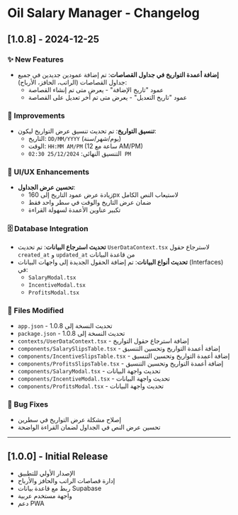 # Oil Salary Manager - Changelog

## [1.0.8] - 2024-12-25

### ✨ New Features
- **إضافة أعمدة التواريخ في جداول القصاصات**: تم إضافة عمودين جديدين في جميع جداول القصاصات (الراتب، الحافز، الأرباح):
  - عمود "تاريخ الإضافة" - يعرض متى تم إنشاء القصاصة
  - عمود "تاريخ التعديل" - يعرض متى تم آخر تعديل على القصاصة

### 🔧 Improvements
- **تنسيق التواريخ**: تم تحديث تنسيق عرض التواريخ ليكون:
  - التاريخ: `DD/MM/YYYY` (يوم/شهر/سنة)
  - الوقت: `HH:MM AM/PM` (12 ساعة مع AM/PM)
  - التنسيق النهائي: `25/12/2024 02:30 PM`

### 🎨 UI/UX Enhancements
- **تحسين عرض الجداول**: 
  - زيادة عرض عمود التاريخ إلى 160px لاستيعاب النص الكامل
  - ضمان عرض التاريخ والوقت في سطر واحد فقط
  - تكبير عناوين الأعمدة لسهولة القراءة

### 🗄️ Database Integration
- **تحديث استرجاع البيانات**: تم تحديث `UserDataContext.tsx` لاسترجاع حقول `created_at` و `updated_at` من قاعدة البيانات
- **تحديث أنواع البيانات**: تم إضافة الحقول الجديدة إلى واجهات البيانات (Interfaces) في:
  - `SalaryModal.tsx`
  - `IncentiveModal.tsx`
  - `ProfitsModal.tsx`

### 📱 Files Modified
- `app.json` - تحديث النسخة إلى 1.0.8
- `package.json` - تحديث النسخة إلى 1.0.8
- `contexts/UserDataContext.tsx` - إضافة استرجاع حقول التواريخ
- `components/SalarySlipsTable.tsx` - إضافة أعمدة التواريخ وتحسين التنسيق
- `components/IncentiveSlipsTable.tsx` - إضافة أعمدة التواريخ وتحسين التنسيق
- `components/ProfitsSlipsTable.tsx` - إضافة أعمدة التواريخ وتحسين التنسيق
- `components/SalaryModal.tsx` - تحديث واجهة البيانات
- `components/IncentiveModal.tsx` - تحديث واجهة البيانات
- `components/ProfitsModal.tsx` - تحديث واجهة البيانات

### 🐛 Bug Fixes
- إصلاح مشكلة عرض التواريخ في سطرين
- تحسين عرض النص في الجداول لضمان القراءة الواضحة

---

## [1.0.0] - Initial Release
- الإصدار الأولي للتطبيق
- إدارة قصاصات الراتب والحافز والأرباح
- ربط مع قاعدة بيانات Supabase
- واجهة مستخدم عربية
- دعم PWA 